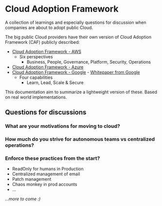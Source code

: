 # Cloud Adoption Framework

A collection of learnings and especially questions for discussion when companies are about to adopt public Cloud.

The big public Cloud providers have their own version of Cloud Adoption Framework (CAF) publicly described:

 - [Cloud Adoption Framework - AWS][1]
   - Six perspectives
     - Business, People, Governance, Platform, Security, Operations
 - [Cloud Adoption Framework - Azure][2]
 - [Cloud Adoption Framework - Google][3] - [Whitepaper from Google][6]
   - Four capabilities
     - Learn, Lead, Scale & Secure

This documentation aim to summarize a lightweight version of these. Based on real world implementations.

## Questions for discussions

### What are your motivations for moving to cloud?

### How much do you strive for autonomous teams vs centralized operations?

### Enforce these practices from the start?

 - ReadOnly for humans in Production
 - Centralized management of email
 - Patch management
 - Chaos monkey in prod accounts
 - ...
 

*...more to come :)*


[1]: https://aws.amazon.com/professional-services/CAF
[2]: https://docs.microsoft.com/en-gb/azure/cloud-adoption-framework
[3]: https://cloud.google.com/adoption-framework
[6]: https://services.google.com/fh/files/misc/google_cloud_adoption_framework_whitepaper.pdf
